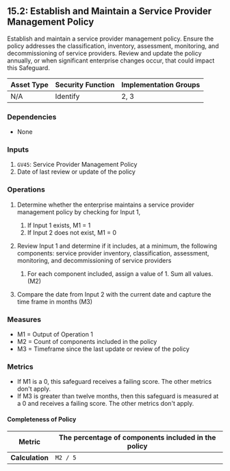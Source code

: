 ## 15.2: Establish and Maintain a Service Provider Management Policy

Establish and maintain a service provider management policy. Ensure the
policy addresses the classification, inventory, assessment, monitoring,
and decommissioning of service providers. Review and update the policy
annually, or when significant enterprise changes occur, that could impact
this Safeguard.

| Asset Type   | Security Function   | Implementation Groups |
| ------------ | ------------------- | --------------------- |
| N/A          | Identify            | 2, 3                  |

### Dependencies

-   None

### Inputs

1.  `GV45`: Service Provider Management Policy
2.  Date of last review or update of the policy

### Operations

1.  Determine whether the enterprise maintains a service provider management policy by checking for Input 1,

    1.  If Input 1 exists, M1 = 1
    2.  If Input 2 does not exist, M1 = 0

2.  Review Input 1 and determine if it includes, at a minimum, the following components: service provider inventory, classification, assessment, monitoring, and decommissioning of service providers

    1.  For each component included, assign a value of 1. Sum all values. (M2)

3.  Compare the date from Input 2 with the current date and capture the time frame in months (M3)

### Measures

-   M1 = Output of Operation 1
-   M2 = Count of components included in the policy
-   M3 = Timeframe since the last update or review of the policy

### Metrics

-   If M1 is a 0, this safeguard receives a failing score. The other
    metrics don\'t apply.
-   If M3 is greater than twelve months, then this safeguard is measured
    at a 0 and receives a failing score. The other metrics don\'t apply.

#### Completeness of Policy

| **Metric**      | The percentage of components included in the policy |
|-----------------|-----------------------------------------------------|
| **Calculation** | `M2 / 5`                                      |

